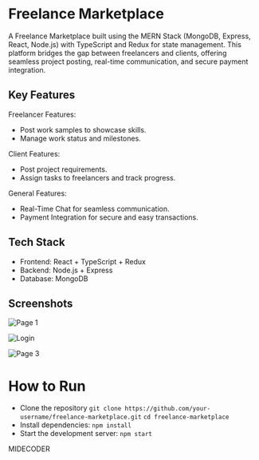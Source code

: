 # Freelance Marketplace

A Freelance Marketplace built using the MERN Stack (MongoDB, Express, React, Node.js) with TypeScript and Redux for state management. This platform bridges the gap between freelancers and clients, offering seamless project posting, real-time communication, and secure payment integration.

## Key Features

Freelancer Features:

+ Post work samples to showcase skills.
+ Manage work status and milestones.

Client Features:

+ Post project requirements.
+ Assign tasks to freelancers and track progress.

General Features:

+ Real-Time Chat for seamless communication.
+ Payment Integration for secure and easy transactions.

## Tech Stack
+ Frontend: React + TypeScript + Redux
+ Backend: Node.js + Express
+ Database: MongoDB

## Screenshots

![Page 1](https://github.com/user-attachments/assets/7ef41c65-a930-4a61-83f6-438b9af0782a)

![Login](https://github.com/user-attachments/assets/ea0154cc-2ad3-4ee3-bbb2-d95e6626ae00)


![Page 3](https://github.com/user-attachments/assets/d5b2cdf0-7984-448f-a8fb-396b4ab753c2)

# How to Run
+ Clone the repository
```git clone https://github.com/your-username/freelance-marketplace.git```
```cd freelance-marketplace ```
+ Install dependencies:
```npm install```
+ Start the development server:
```npm start```




MIDECODER









